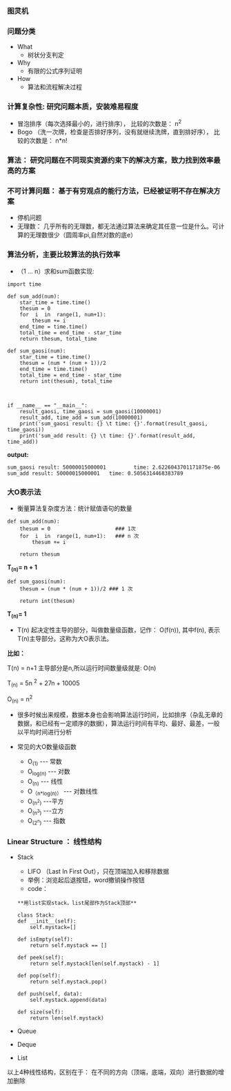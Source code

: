 ### 图灵机

### 问题分类
- What
   - 树状分支判定
- Why
   - 有限的公式序列证明
- How
   - 算法和流程解决过程


### 计算复杂性: 研究问题本质，安装难易程度
- 冒泡排序（每次选择最小的，进行排序）， 比较的次数是： n<sup>2</sup>
- Bogo （洗一次牌，检查是否排好序列，没有就继续洗牌，直到排好序）， 比较的次数是： n*n!

### 算法： 研究问题在不同现实资源约束下的解决方案，致力找到效率最高的方案

### 不可计算问题： 基于有穷观点的能行方法，已经被证明不存在解决方案
- 停机问题
- 无理数： 几乎所有的无理数，都无法通过算法来确定其任意一位是什么。可计算的无理数很少（圆周率pi,自然对数的底e）

### 算法分析，主要比较算法的执行效率
- （1 ... n）求和sum函数实现:
```
import time

def sum_add(num):
    star_time = time.time()
    thesum = 0
    for  i  in  range(1, num+1):
        thesum += i
    end_time = time.time()
    total_time = end_time - star_time
    return thesum, total_time

def sum_gaosi(num):
    star_time = time.time()
    thesum = (num * (num + 1))/2
    end_time = time.time()
    total_time = end_time - star_time
    return int(thesum), total_time



if __name__ == "__main__":
    result_gaosi, time_gaosi = sum_gaosi(10000001)
    result_add, time_add = sum_add(10000001)
    print('sum_gaosi result: {} \t time: {}'.format(result_gaosi, time_gaosi))
    print('sum_add result: {} \t time: {}'.format(result_add, time_add))
```
**output:**
```
sum_gaosi result: 50000015000001         time: 2.6226043701171875e-06
sum_add result: 50000015000001   time: 0.5056314468383789
```

### 大O表示法
- 衡量算法复杂度方法：统计赋值语句的数量
```
def sum_add(num):
    thesum = 0                     ### 1次
    for  i  in  range(1, num+1):   ### n 次
        thesum += i

    return thesum
```
**T<sub>(n)</sub>= n + 1**

```
def sum_gaosi(num):
    thesum = (num * (num + 1))/2 ### 1 次

    return int(thesum)
```
**T<sub>(n)</sub>= 1**

- T(n) 起决定性主导的部分，叫做数量级函数，记作： O(f(n)), 其中f(n), 表示T(n)主导部分。这称为大O表示法。

**比如：**

T(n) = n+1
主导部分是n,所以运行时间数量级就是:
O(n)

T<sub>(n)</sub> = 5n <sup>2</sup> + 27n + 10005

O<sub>(n)</sub> = n<sup>2</sup>

- 很多时候出来规模，数据本身也会影响算法运行时间，比如排序（杂乱无章的数据，和已经有一定顺序的数据），算法运行时间有平均、最好、最差，一般以平均时间进行分析

- 常见的大O数量级函数
   - O<sub>(1)</sub>         --- 常数 
   - O<sub>log(n)</sub>      --- 对数
   - O<sub>(n)</sub>         --- 线性
   - O<sub>（n*log(n)）</sub>    --- 对数线性
   - O<sub>(n<sup>2</sup>)</sub> ---平方
   - O<sub>(n<sup>3</sup>)</sub> ---立方
   - O<sub>(2<sup>n</sup>)</sub> --- 指数

### Linear Structure ： 线性结构
- Stack
    - LIFO （Last In First Out），只在顶端加入和移除数据
    - 举例：浏览起后退按钮，word撤销操作按钮
    - code：
    ```
    **用list实现stack，list尾部作为Stack顶部**

    class Stack:
    def __init__(self):
        self.mystack=[]
    
    def isEmpty(self):
        return self.mystack == []

    def peek(self):
        return self.mystack[len(self.mystack) - 1]

    def pop(self):
        return self.mystack.pop()
    
    def push(self, data):
        self.mystack.append(data)
    
    def size(self):
        return len(self.mystack)
    
    ```

- Queue
- Deque
- List

以上4种线性结构，区别在于： 在不同的方向（顶端，底端，双向）进行数据的增加删除